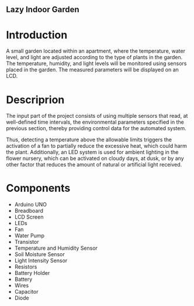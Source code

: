 ## Lazy Indoor Garden

# Introduction 
A small garden located within an apartment, where the temperature, water level, and light are adjusted according to the type of plants in the garden. The temperature, humidity, and light levels will be monitored using sensors placed in the garden. The measured parameters will be displayed on an LCD.

# Descriprion
The input part of the project consists of using multiple sensors that read, at well-defined time intervals, the environmental parameters specified in the previous section, thereby providing control data for the automated system.

Thus, detecting a temperature above the allowable limits triggers the activation of a fan to partially reduce the excessive heat, which could harm the plant. Additionally, an LED system is used for ambient lighting in the flower nursery, which can be activated on cloudy days, at dusk, or by any other factor that reduces the amount of natural or artificial light received.

# Components
- Arduino UNO
- Breadboard
- LCD Screen
- LEDs
- Fan
- Water Pump
- Transistor
- Temperature and Humidity Sensor
- Soil Moisture Sensor
- Light Intensity Sensor
- Resistors
- Battery Holder
- Battery
- Wires
- Capacitor
- Diode
